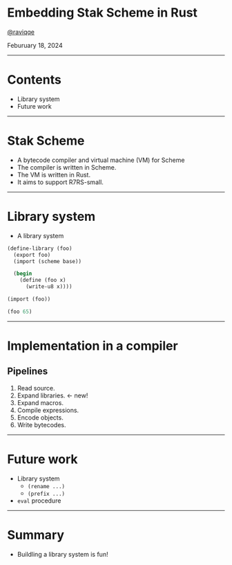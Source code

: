 # Embedding Stak Scheme in Rust

[@raviqqe](https://github.com/raviqqe)

Feburuary 18, 2024

---

# Contents

- Library system
- Future work

---

# Stak Scheme

- A bytecode compiler and virtual machine (VM) for Scheme
- The compiler is written in Scheme.
- The VM is written in Rust.
- It aims to support R7RS-small.

---

# Library system

- A library system

```scheme
(define-library (foo)
  (export foo)
  (import (scheme base))

  (begin
    (define (foo x)
      (write-u8 x))))

(import (foo))

(foo 65)
```

---

# Implementation in a compiler

## Pipelines

1. Read source.
1. Expand libraries. <- new!
1. Expand macros.
1. Compile expressions.
1. Encode objects.
1. Write bytecodes.

---

# Future work

- Library system
  - `(rename ...)`
  - `(prefix ...)`
- `eval` procedure

---

# Summary

- Buildling a library system is fun!
